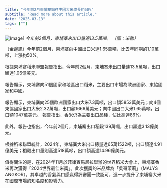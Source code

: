 ```yaml
---
title: "今年前2月柬埔寨銷往中國大米成長約50%"
subtitle: "Read more about this article."
date: "2025-03-13"
tags: [""]
---
```


![Image1](/thumbnails/rice-exports-china.jpg "Meeting")
*今年前2個月，柬埔寨米出口量達13.5萬噸。 （圖：米聯）*

（金邊訊）今年前2個月，柬埔寨向中國出口米達1.65萬噸，比去年同期的1.10萬噸，上漲約50%。
<br/><br/>
根據柬埔寨稻米聯盟報告指出，今年前2個月，柬埔寨米出口量達13.5萬噸，出口額達1.06億美元。<br/><br/>
報告顯示，柬埔寨向51個國家和地區出口稻米，主要出口市場為歐洲國家、東協國家和中國。<br/><br/>
報告顯示，柬埔寨向25個歐洲國家出口大米7.3萬噸，出口額5853萬美元；向4個東協國家出口大米2.32萬噸，出口額1666萬美元；向中國出口大米1.65萬噸，出口額1047萬美元。
報告指出，香米仍為主要出口品種，佔比高達86%。<br/><br/>
此外，報告也指出，今年前2個月，柬埔寨出口稻穀139萬噸，出口額達3.13億美元。<br/><br/>
根據稻米聯盟統計，2024年，柬埔寨大米出口總量達65萬1522噸，出口額達4.91億美元；稻穀出口量則高達518萬噸，出口額高達14.96億美元。<br/><br/>
值得關注的是，在2024年11月於菲律賓馬尼拉舉辦的世界稻米大會上，柬埔寨香米再次獲得「2024世界最佳米獎」。此次獲獎的米品牌為「吳哥茉莉」（MALYS ANGKOR），其卓越的香氣與口感贏得評審團一致認可，進一步提升了柬埔寨大米在國際市場的知名度和影響力。

